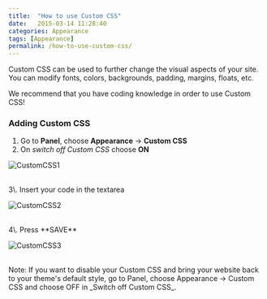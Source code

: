```yaml
---
title:  "How to use Custom CSS"
date:   2015-03-14 11:28:40
categories: Appearance
tags: [Appearance]
permalink: /how-to-use-custom-css/
---
```

Custom CSS can be used to further change the visual aspects of your site. You can modify fonts, colors, backgrounds, padding, margins, floats, etc. 

We recommend that you have coding knowledge in order to use Custom CSS! 

### Adding Custom CSS

1. Go to **Panel**, choose **Appearance** -> **Custom CSS** 
2. On _switch off Custom CSS_ choose **ON** 

![CustomCSS1](//open-classifieds.com/wp-content/uploads/2015/03/CustomCSS1.png) 

<br>
3\. Insert your code in the textarea 

![CustomCSS2](//open-classifieds.com/wp-content/uploads/2015/03/CustomCSS2.png)

<br>
4\. Press **SAVE** 

![CustomCSS3](//open-classifieds.com/wp-content/uploads/2015/03/CustomCSS3.png) 

<br>
Note: If you want to disable your Custom CSS and bring your website back to your theme's default style, go to Panel, choose Appearance -> Custom CSS and choose OFF in _Switch off Custom CSS_.

